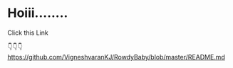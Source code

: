 # Hoiii........

Click this Link

:point_down::point_down::point_down:
https://github.com/VigneshvaranKJ/RowdyBaby/blob/master/README.md

